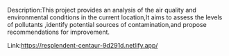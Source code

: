  Description:This project provides an analysis of the air quality and environmental conditions in the current location,It aims to assess the levels of pollutants ,identify potential sources of contamination,and propose recommendations for improvement.

Link:https://resplendent-centaur-9d291d.netlify.app/
